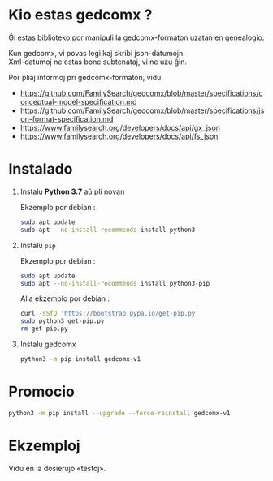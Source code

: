 
# Kio estas gedcomx ?
Ĝi estas biblioteko por manipuli la gedcomx-formaton uzatan en genealogio.

Kun gedcomx, vi povas legi kaj skribi json-datumojn.  
Xml-datumoj ne estas bone subtenataj, vi ne uzu ĝin.

Por pliaj informoj pri gedcomx-formaton, vidu:
* <https://github.com/FamilySearch/gedcomx/blob/master/specifications/conceptual-model-specification.md>
* <https://github.com/FamilySearch/gedcomx/blob/master/specifications/json-format-specification.md>
* <https://www.familysearch.org/developers/docs/api/gx_json>
* <https://www.familysearch.org/developers/docs/api/fs_json>

# Instalado

1. Instalu **Python 3.7** aŭ pli novan
  
    Ekzemplo por debian :
    ```sh
    sudo apt update
    sudo apt --no-install-recommends install python3
    ```

2. Instalu `pip`
  
    Ekzemplo por debian :
    ```sh
    sudo apt update
    sudo apt --no-install-recommends install python3-pip
    ```

    Alia ekzemplo por debian :
    ```sh
    curl -sSfO 'https://bootstrap.pypa.io/get-pip.py'
    sudo python3 get-pip.py
    rm get-pip.py
    ```

3. Instalu gedcomx
    ```sh
    python3 -m pip install gedcomx-v1
    ```

# Promocio

```sh
python3 -m pip install --upgrade --force-reinstall gedcomx-v1
```

# Ekzemploj

Vidu en la dosierujo «testoj».

